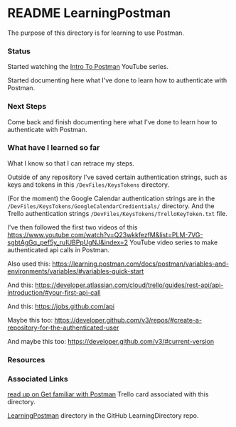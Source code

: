 # README LearningPostman

The purpose of this directory is for learning to use Postman.

### Status
Started watching the [Intro To Postman](https://www.youtube.com/playlist?list=PLM-7VG-sgbtAgGq_pef5y_ruIUBPpUgNJ) YouTube series.

Started documenting here what I've done to learn how to authenticate with Postman.

### Next Steps
Come back and finish documenting here what I've done to learn how to authenticate with Postman.

### What have I learned so far
What I know so that I can retrace my steps.

Outside of any repository I've saved certain authentication strings, such as keys and tokens in this `/DevFiles/KeysTokens` directory.

(For the moment) the Google Calendar authentication strings are in the  `/DevFiles/KeysTokens/GoogleCalendarCredientials/` directory. And the Trello authentication strings `/DevFiles/KeysTokens/TrelloKeyToken.txt` file.

I've then followed the first two videos of this https://www.youtube.com/watch?v=Q23wkkfezfM&list=PLM-7VG-sgbtAgGq_pef5y_ruIUBPpUgNJ&index=2 YouTube video series to make authenticated api calls in Postman.

Also used this:
https://learning.postman.com/docs/postman/variables-and-environments/variables/#variables-quick-start

And this:
https://developer.atlassian.com/cloud/trello/guides/rest-api/api-introduction/#your-first-api-call

And this:
https://jobs.github.com/api

Maybe this too:
https://developer.github.com/v3/repos/#create-a-repository-for-the-authenticated-user

And maybe this too:
https://developer.github.com/v3/#current-version

### Resources

### Associated Links
[read up on Get familiar with Postman](https://trello.com/c/mmkFuAOA/218-read-up-on-get-familiar-with-postman) Trello card associated with this directory.

[LearningPostman](https://github.com/JamieBort/LearningDirectory/tree/master/Postman/LearningPostman) directory in the GitHub LearningDirectory repo.